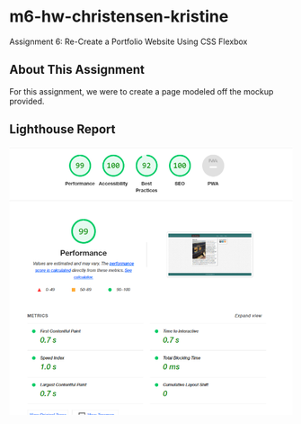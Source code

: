 # m6-hw-christensen-kristine
Assignment 6: Re-Create a Portfolio Website Using CSS Flexbox
## About This Assignment ##
For this assignment, we were to create a page modeled off the mockup provided.

## Lighthouse Report ##
![picture alt](images/LHScreenshot.PNG "Overall Scores")